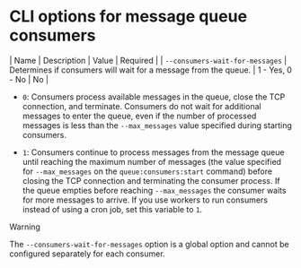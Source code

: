 # CLI options for message queue consumers

| Name | Description | Value | Required |
| `--consumers-wait-for-messages` | Determines if consumers will wait for a message from the queue. | 1 - Yes, 0 - No | No |

*  `0`: Consumers process available messages in the queue, close the TCP connection, and terminate. Consumers do not wait for additional messages to enter the queue, even if the number of processed messages is less than the `--max_messages` value specified during starting consumers.

*  `1`: Consumers continue to process messages from the message queue until reaching the maximum number of messages (the value specified for `--max_messages` on the `queue:consumers:start` command) before closing the TCP connection and terminating the consumer process. If the queue empties before reaching `--max_messages` the consumer waits for more messages to arrive. If you use workers to run consumers instead of using a cron job, set this variable to `1`.

>[!WARNING]
>
>The `--consumers-wait-for-messages` option is a global option and cannot be configured separately for each consumer.

